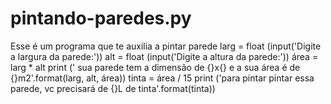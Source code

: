 # pintando-paredes.py
Esse é um programa que te auxilia a pintar parede
larg = float (input('Digite a largura da parede:'))
alt = float (input('Digite a altura da parede:'))
área = larg * alt 
print (' sua parede tem a dimensão de {}x{} e a sua área é de {}m2'.format(larg, alt, área))
tinta = área / 15 
print ('para pintar pintar essa parede, vc precisará de {}L de tinta'.format(tinta))
